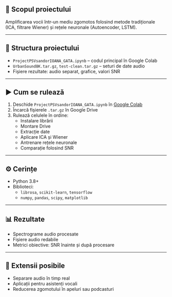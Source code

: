 
## 🎯 Scopul proiectului

Amplificarea vocii într-un mediu zgomotos folosind metode tradiționale (ICA, filtrare Wiener) și rețele neuronale (Autoencoder, LSTM).

---

## 📁 Structura proiectului

- `ProjectPSVsandorIOANA_GATA.ipynb` – codul principal în Google Colab
- `UrbanSound8K.tar.gz`, `test-clean.tar.gz` – seturi de date audio
- Fișiere rezultate: audio separat, grafice, valori SNR

---

## ▶️ Cum se rulează

1. Deschide `ProjectPSVsandorIOANA_GATA.ipynb` în [Google Colab](https://colab.research.google.com)
2. Încarcă fișierele `.tar.gz` în Google Drive
3. Rulează celulele în ordine:
   - Instalare librării
   - Montare Drive
   - Extracție date
   - Aplicare ICA și Wiener
   - Antrenare rețele neuronale
   - Comparație folosind SNR

---

## ⚙️ Cerințe

- Python 3.8+
- Biblioteci:
  - `librosa`, `scikit-learn`, `tensorflow`
  - `numpy`, `pandas`, `scipy`, `matplotlib`

---

## 📊 Rezultate

- Spectrograme audio procesate
- Fișiere audio redabile
- Metrici obiective: SNR înainte și după procesare

---

## 🔄 Extensii posibile

- Separare audio în timp real
- Aplicații pentru asistenți vocali
- Reducerea zgomotului în apeluri sau podcasturi
